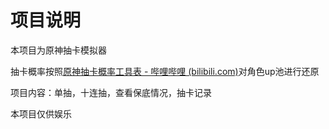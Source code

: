# 项目说明

本项目为原神抽卡模拟器

抽卡概率按照[原神抽卡概率工具表 - 哔哩哔哩 (bilibili.com)](https://www.bilibili.com/read/cv12616453/)对角色up池进行还原

项目内容：单抽，十连抽，查看保底情况，抽卡记录

本项目仅供娱乐